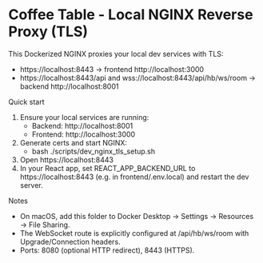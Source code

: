# Coffee Table - Local NGINX Reverse Proxy (TLS)

This Dockerized NGINX proxies your local dev services with TLS:
- https://localhost:8443 → frontend http://localhost:3000
- https://localhost:8443/api and wss://localhost:8443/api/hb/ws/room → backend http://localhost:8001

Quick start
1. Ensure your local services are running:
   - Backend: http://localhost:8001
   - Frontend: http://localhost:3000
2. Generate certs and start NGINX:
   - bash ./scripts/dev_nginx_tls_setup.sh
3. Open https://localhost:8443
4. In your React app, set REACT_APP_BACKEND_URL to https://localhost:8443 (e.g. in frontend/.env.local) and restart the dev server.

Notes
- On macOS, add this folder to Docker Desktop → Settings → Resources → File Sharing.
- The WebSocket route is explicitly configured at /api/hb/ws/room with Upgrade/Connection headers.
- Ports: 8080 (optional HTTP redirect), 8443 (HTTPS).